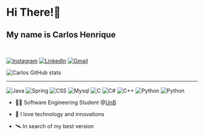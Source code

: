 <h1>Hi There!👋</h1> 
<h2> My name is Carlos Henrique</h2>

<br>


[![Instagram](https://img.shields.io/badge/Instagram-E4405F?style=for-the-badge&logo=instagram&logoColor=white)](https://www.instagram.com/cxrlos_henrique/)
[![LinkedIn](https://img.shields.io/badge/LinkedIn-0077B5?style=for-the-badge&logo=linkedin&logoColor=white)](https://www.linkedin.com/in/carlos-henrique-brasil-de-souza-957916266/)
[![Gmail](https://img.shields.io/badge/Gmail-D14836?style=for-the-badge&logo=gmail&logoColor=white)](mailto:carlosbrasil254@gmail.com)

![Carlos GitHub stats](https://github-readme-stats.vercel.app/api?username=Carlos-UCH&https://img.shields.io/badge/TypeScript-007ACC?style=for-the-badge&logo=typescript&logoColor=whiteUCH&show_icons=true&theme=midnight-purple)


<hr>

<div style = "display: inline-block">
    <img align="center" alt="Java" src="https://img.shields.io/badge/Java-ED8B00?style=for-the-badge&logo=openjdk&logoColor=white">
    <img align="center" alt="Spring" src="https://img.shields.io/badge/Spring-6DB33F?style=for-the-badge&logo=spring&logoColor=white">
    <img align="center" alt="CSS" src="https://img.shields.io/badge/TypeScript-007ACC?style=for-the-badge&logo=typescript&logoColor=white">
    <img align="center" alt="Mysql" src="https://img.shields.io/badge/MySQL-00000F?style=for-the-badge&logo=mysql&logoColor=white">
    <img align="center" alt="C" src="https://img.shields.io/badge/c-%2300599C.svg?style=for-the-badge&logo=c&logoColor=white">
    <img align="center" alt="C#" src="https://img.shields.io/badge/C%23-239120?style=for-the-badge&logo=c-sharp&logoColor=white">
    <img align="center" alt="C++" src="https://img.shields.io/badge/c++-%2300599C.svg?style=for-the-badge&logo=c%2B%2B&logoColor=white">    
    <img align="center" alt="Python" src="https://img.shields.io/badge/Python-14354C?style=for-the-badge&logo=python&logoColor=white">
    <img align="center" alt="Python" src="https://img.shields.io/badge/Linux-FCC624?style=for-the-badge&logo=linux&logoColor=black">




     

</div>

<br>


<div>
    <ul style= "text-decoration:none">
        <li >👨‍💻 Software Engineering Student @<a href="https://www.unb.br/">UnB</a></li>   
    </ul>
    <ul style= "text-decoration:none">
        <li>🦾 I love technology and innovations</li>   
    </ul>
    <ul style= "text-decoration:none">
        <li>🛰️ In search of my best version</li>   
    </ul>

</div>
